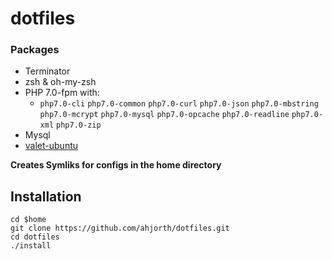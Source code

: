 # dotfiles

### Packages
* Terminator
* zsh &amp; oh-my-zsh
* PHP 7.0-fpm with:
    * `php7.0-cli` `php7.0-common` `php7.0-curl` `php7.0-json` `php7.0-mbstring` `php7.0-mcrypt` `php7.0-mysql` `php7.0-opcache` `php7.0-readline` `php7.0-xml` `php7.0-zip`
* Mysql
* [valet-ubuntu](https://github.com/cpriego/valet-ubuntu)

**Creates Symliks for configs in the home directory**
## Installation
```
cd $home
git clone https://github.com/ahjorth/dotfiles.git
cd dotfiles
./install
```